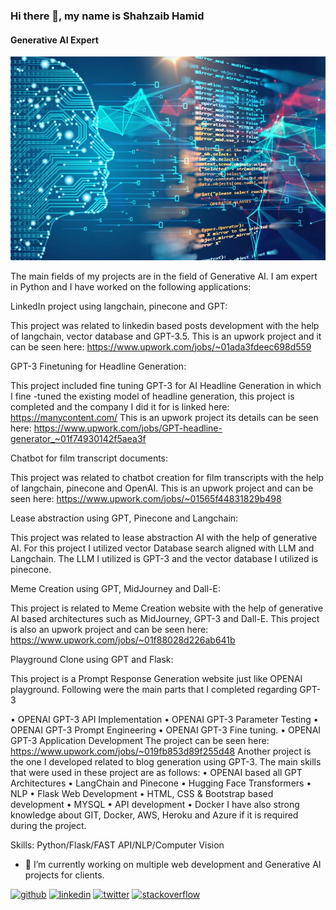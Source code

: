 ### Hi there 👋, my name is Shahzaib Hamid
#### Generative AI Expert
![Machine learning expert and Data Scientist](https://github.com/shahzaibhamid/shahzaibhamid/blob/main/0_3HNWowLnPz9sqadH.jpg)

The main fields of my projects are in the field of Generative AI. I am expert in Python and I have worked on the following applications:

LinkedIn project using langchain, pinecone and GPT:

This project was related to linkedin based posts development with the help of langchain, vector database and GPT-3.5. This is an upwork project and it can be seen here:
https://www.upwork.com/jobs/~01ada3fdeec698d559

GPT-3 Finetuning for Headline Generation:

This project included fine tuning GPT-3 for AI Headline Generation in which I fine -tuned the existing model of headline generation, this project is completed and the company I did it for is linked here:
https://manycontent.com/
This is an upwork project its details can be seen here:
https://www.upwork.com/jobs/GPT-headline-generator_~01f74930142f5aea3f

Chatbot for film transcript documents:

This project was related to chatbot creation for film transcripts with the help of langchain, pinecone and OpenAI. This is an upwork project and can be seen here:
https://www.upwork.com/jobs/~01565f44831829b498

Lease abstraction using GPT, Pinecone and Langchain:

This project was related to lease abstraction AI with the help of generative AI. For this project I utilized vector Database search aligned with LLM and Langchain. The LLM I utilized is GPT-3 and the vector database I utilized is pinecone. 

Meme Creation using GPT, MidJourney and Dall-E:

This project is related to Meme Creation website with the help of generative AI based architectures such as MidJourney, GPT-3 and Dall-E. This project is also an upwork project and can be seen here:
https://www.upwork.com/jobs/~01f88028d226ab641b

Playground Clone using GPT and Flask:

This project is a Prompt Response Generation website just like OPENAI playground. Following were the main parts that I completed regarding GPT-3

•	OPENAI GPT-3 API Implementation
•	OPENAI  GPT-3 Parameter Testing
•	OPENAI  GPT-3 Prompt Engineering
•	OPENAI  GPT-3 Fine tuning.
•	OPENAI  GPT-3 Application Development
The project can be seen here:
https://www.upwork.com/jobs/~019fb853d89f255d48
Another project is the one I developed related to blog generation using GPT-3. 
The main skills that were used in these project are as follows:
•	OPENAI based all GPT Architectures
•	LangChain and Pinecone
•	Hugging Face Transformers
•	NLP
•	Flask Web Development
•	HTML, CSS & Bootstrap based development
•	MYSQL
•	API development
•	Docker
I have also strong knowledge about GIT, Docker, AWS, Heroku and Azure if it is required during the project.


Skills: Python/Flask/FAST API/NLP/Computer Vision

- 🔭 I’m currently working on multiple web development and Generative AI projects for clients. 


[<img src='https://cdn.jsdelivr.net/npm/simple-icons@3.0.1/icons/github.svg' alt='github' height='40'>](https://github.com/https://github.com/shahzaibhamid)  [<img src='https://cdn.jsdelivr.net/npm/simple-icons@3.0.1/icons/linkedin.svg' alt='linkedin' height='40'>](https://www.linkedin.com/in/https://www.linkedin.com/in/shahzaib-hamid-12700478//)  [<img src='https://cdn.jsdelivr.net/npm/simple-icons@3.0.1/icons/twitter.svg' alt='twitter' height='40'>](https://twitter.com/https://twitter.com/ShahzaibHamid6)  [<img src='https://cdn.jsdelivr.net/npm/simple-icons@3.0.1/icons/stackoverflow.svg' alt='stackoverflow' height='40'>](https://stackoverflow.com/users/https://stackoverflow.com/users/16990582/shahzaib-hamid)  

